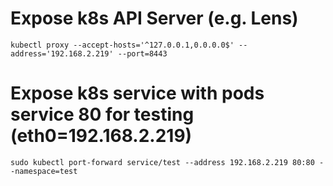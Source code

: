 # Expose k8s API Server (e.g. Lens)
```
kubectl proxy --accept-hosts='^127.0.0.1,0.0.0.0$' --address='192.168.2.219' --port=8443
```
# Expose k8s service with pods service 80 for testing (eth0=192.168.2.219)
```
sudo kubectl port-forward service/test --address 192.168.2.219 80:80 --namespace=test
```
